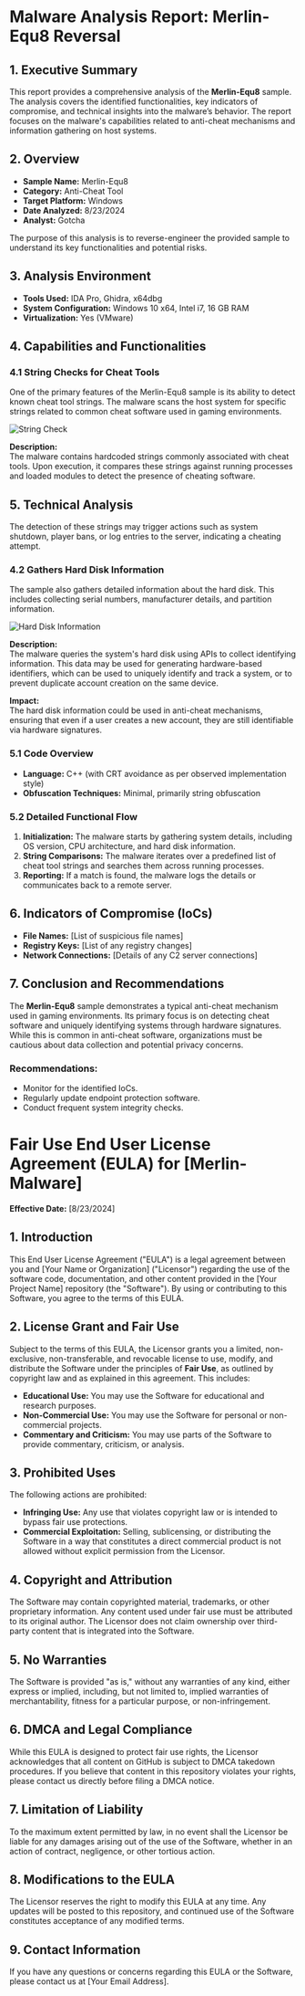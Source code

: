 # Malware Analysis Report: Merlin-Equ8 Reversal

## 1. Executive Summary

This report provides a comprehensive analysis of the **Merlin-Equ8** sample. The analysis covers the identified functionalities, key indicators of compromise, and technical insights into the malware’s behavior. The report focuses on the malware's capabilities related to anti-cheat mechanisms and information gathering on host systems.

## 2. Overview

- **Sample Name:** Merlin-Equ8
- **Category:** Anti-Cheat Tool
- **Target Platform:** Windows
- **Date Analyzed:** 8/23/2024
- **Analyst:** Gotcha

The purpose of this analysis is to reverse-engineer the provided sample to understand its key functionalities and potential risks.

## 3. Analysis Environment

- **Tools Used:** IDA Pro, Ghidra, x64dbg
- **System Configuration:** Windows 10 x64, Intel i7, 16 GB RAM
- **Virtualization:** Yes (VMware)

## 4. Capabilities and Functionalities

### 4.1 String Checks for Cheat Tools

One of the primary features of the Merlin-Equ8 sample is its ability to detect known cheat tool strings. The malware scans the host system for specific strings related to common cheat software used in gaming environments.

![String Check](https://github.com/user-attachments/assets/5a64d1fb-fd9b-4481-9037-eb513239c017)

**Description:**  
The malware contains hardcoded strings commonly associated with cheat tools. Upon execution, it compares these strings against running processes and loaded modules to detect the presence of cheating software.

## 5. Technical Analysis

The detection of these strings may trigger actions such as system shutdown, player bans, or log entries to the server, indicating a cheating attempt.

### 4.2 Gathers Hard Disk Information

The sample also gathers detailed information about the hard disk. This includes collecting serial numbers, manufacturer details, and partition information.

![Hard Disk Information](https://github.com/user-attachments/assets/e85eac01-f9bd-4338-95ad-3afe9f5a9005)

**Description:**  
The malware queries the system's hard disk using APIs to collect identifying information. This data may be used for generating hardware-based identifiers, which can be used to uniquely identify and track a system, or to prevent duplicate account creation on the same device.

**Impact:**  
The hard disk information could be used in anti-cheat mechanisms, ensuring that even if a user creates a new account, they are still identifiable via hardware signatures.








### 5.1 Code Overview

- **Language:** C++ (with CRT avoidance as per observed implementation style)
- **Obfuscation Techniques:** Minimal, primarily string obfuscation

### 5.2 Detailed Functional Flow

1. **Initialization:** The malware starts by gathering system details, including OS version, CPU architecture, and hard disk information.
2. **String Comparisons:** The malware iterates over a predefined list of cheat tool strings and searches them across running processes.
3. **Reporting:** If a match is found, the malware logs the details or communicates back to a remote server.

## 6. Indicators of Compromise (IoCs)

- **File Names:** [List of suspicious file names]
- **Registry Keys:** [List of any registry changes]
- **Network Connections:** [Details of any C2 server connections]

## 7. Conclusion and Recommendations

The **Merlin-Equ8** sample demonstrates a typical anti-cheat mechanism used in gaming environments. Its primary focus is on detecting cheat software and uniquely identifying systems through hardware signatures. While this is common in anti-cheat software, organizations must be cautious about data collection and potential privacy concerns.

### Recommendations:

- Monitor for the identified IoCs.
- Regularly update endpoint protection software.
- Conduct frequent system integrity checks.






# Fair Use End User License Agreement (EULA) for [Merlin-Malware]

**Effective Date:** [8/23/2024]

## 1. Introduction

This End User License Agreement ("EULA") is a legal agreement between you and [Your Name or Organization] ("Licensor") regarding the use of the software code, documentation, and other content provided in the [Your Project Name] repository (the "Software"). By using or contributing to this Software, you agree to the terms of this EULA.

## 2. License Grant and Fair Use

Subject to the terms of this EULA, the Licensor grants you a limited, non-exclusive, non-transferable, and revocable license to use, modify, and distribute the Software under the principles of **Fair Use**, as outlined by copyright law and as explained in this agreement. This includes:

- **Educational Use:** You may use the Software for educational and research purposes.
- **Non-Commercial Use:** You may use the Software for personal or non-commercial projects.
- **Commentary and Criticism:** You may use parts of the Software to provide commentary, criticism, or analysis.

## 3. Prohibited Uses

The following actions are prohibited:

- **Infringing Use:** Any use that violates copyright law or is intended to bypass fair use protections.
- **Commercial Exploitation:** Selling, sublicensing, or distributing the Software in a way that constitutes a direct commercial product is not allowed without explicit permission from the Licensor.

## 4. Copyright and Attribution

The Software may contain copyrighted material, trademarks, or other proprietary information. Any content used under fair use must be attributed to its original author. The Licensor does not claim ownership over third-party content that is integrated into the Software.

## 5. No Warranties

The Software is provided "as is," without any warranties of any kind, either express or implied, including, but not limited to, implied warranties of merchantability, fitness for a particular purpose, or non-infringement.

## 6. DMCA and Legal Compliance

While this EULA is designed to protect fair use rights, the Licensor acknowledges that all content on GitHub is subject to DMCA takedown procedures. If you believe that content in this repository violates your rights, please contact us directly before filing a DMCA notice.

## 7. Limitation of Liability

To the maximum extent permitted by law, in no event shall the Licensor be liable for any damages arising out of the use of the Software, whether in an action of contract, negligence, or other tortious action.

## 8. Modifications to the EULA

The Licensor reserves the right to modify this EULA at any time. Any updates will be posted to this repository, and continued use of the Software constitutes acceptance of any modified terms.

## 9. Contact Information

If you have any questions or concerns regarding this EULA or the Software, please contact us at [Your Email Address].
